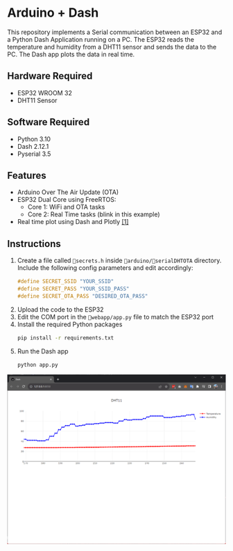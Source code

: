 # Arduino + Dash

This repository implements a Serial communication between an ESP32 and a Python Dash Application running on a PC. The ESP32 reads the temperature and humidity from a DHT11 sensor and sends the data to the PC. The Dash app plots the data in real time.

## Hardware Required
- ESP32 WROOM 32
- DHT11 Sensor

## Software Required
- Python 3.10
- Dash 2.12.1
- Pyserial 3.5

## Features
- Arduino Over The Air Update (OTA)
- ESP32 Dual Core using FreeRTOS:
    - Core 1: WiFi and OTA tasks
    - Core 2: Real Time tasks (blink in this example)
- Real time plot using Dash and Plotly [[1]](https://dash.plotly.com/live-updates)

## Instructions
1. Create a file called `📒secrets.h` inside  `📂arduino/📂serialDHTOTA` directory. Include the following config parameters and edit accordingly:
    ```c
    #define SECRET_SSID "YOUR_SSID"
    #define SECRET_PASS "YOUR_SSID_PASS"
    #define SECRET_OTA_PASS "DESIRED_OTA_PASS"
    ```
2. Upload the code to the ESP32
3. Edit the COM port in the `📂webapp/app.py` file to match the ESP32 port
4. Install the required Python packages
    ```bash
    pip install -r requirements.txt
    ```
5. Run the Dash app
    ```bash
    python app.py
    ```
![Alt text](docs/dashboard.png)